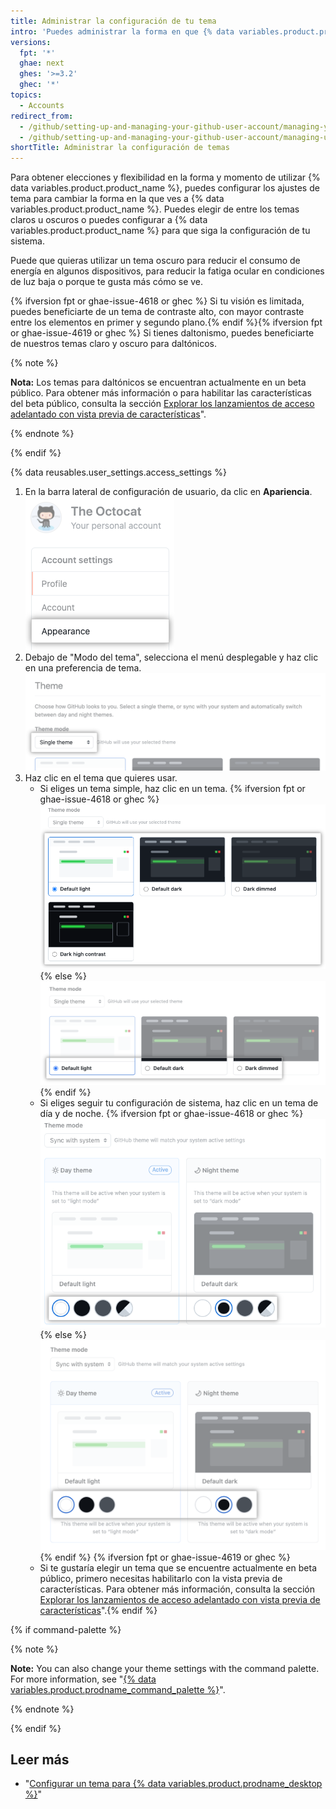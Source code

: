 ```yaml
---
title: Administrar la configuración de tu tema
intro: 'Puedes administrar la forma en que {% data variables.product.product_name %} te ve si configuras las preferencias de tema que ya sea siguen la configuración de tu sistema o siempre utilzian un modo claro u oscuro.'
versions:
  fpt: '*'
  ghae: next
  ghes: '>=3.2'
  ghec: '*'
topics:
  - Accounts
redirect_from:
  - /github/setting-up-and-managing-your-github-user-account/managing-your-theme-settings
  - /github/setting-up-and-managing-your-github-user-account/managing-user-account-settings/managing-your-theme-settings
shortTitle: Administrar la configuración de temas
---
```


Para obtener elecciones y flexibilidad en la forma y momento de utilizar {% data variables.product.product_name %}, puedes configurar los ajustes de tema para cambiar la forma en la que ves a {% data variables.product.product_name %}. Puedes elegir de entre los temas claros u oscuros o puedes configurar a {% data variables.product.product_name %} para que siga la configuración de tu sistema.

Puede que quieras utilizar un tema oscuro para reducir el consumo de energía en algunos dispositivos, para reducir la fatiga ocular en condiciones de luz baja o porque te gusta más cómo se ve.

{% ifversion fpt or ghae-issue-4618 or ghec %} Si tu visión es limitada, puedes beneficiarte de un tema de contraste alto, con mayor contraste entre los elementos en primer y segundo plano.{% endif %}{% ifversion fpt or ghae-issue-4619 or ghec %} Si tienes daltonismo, puedes beneficiarte de nuestros temas claro y oscuro para daltónicos.

{% note %}

**Nota:** Los temas para daltónicos se encuentran actualmente en un beta público. Para obtener más información o para habilitar las características del beta público, consulta la sección [Explorar los lanzamientos de acceso adelantado con vista previa de características](/get-started/using-github/exploring-early-access-releases-with-feature-preview)".

{% endnote %}

{% endif %}

{% data reusables.user_settings.access_settings %}
1. En la barra lateral de configuración de usuario, da clic en **Apariencia**. ![Pestaña de "Apariencia" en la barra lateral de configuración de usuario](/assets/images/help/settings/appearance-tab.png)
2. Debajo de "Modo del tema", selecciona el menú desplegable y haz clic en una preferencia de tema. ![Menú desplegable debajo de "Modo del tema" para la selección de las preferencias del tema](/assets/images/help/settings/theme-mode-drop-down-menu.png)
3. Haz clic en el tema que quieres usar.
    - Si eliges un tema simple, haz clic en un tema.
      {% ifversion fpt or ghae-issue-4618 or ghec %}![Radio buttons for the choice of a single theme](/assets/images/help/settings/theme-choose-a-single-theme-highcontrast.png){% else %}![Radio buttons for the choice of a single theme](/assets/images/help/settings/theme-choose-a-single-theme.png){% endif %}
    - Si eliges seguir tu configuración de sistema, haz clic en un tema de día y de noche.
      {% ifversion fpt or ghae-issue-4618 or ghec %}![Buttons for the choice of a theme to sync with the system setting](/assets/images/help/settings/theme-choose-a-day-and-night-theme-to-sync-highcontrast.png){% else %}![Buttons for the choice of a theme to sync with the system setting](/assets/images/help/settings/theme-choose-a-day-and-night-theme-to-sync.png){% endif %}
    {% ifversion fpt or ghae-issue-4619 or ghec %}
    - Si te gustaría elegir un tema que se encuentre actualmente en beta público, primero necesitas habilitarlo con la vista previa de características. Para obtener más información, consulta la sección [Explorar los lanzamientos de acceso adelantado con vista previa de características](/get-started/using-github/exploring-early-access-releases-with-feature-preview)".{% endif %}

{% if command-palette %}

{% note %}

**Note:** You can also change your theme settings with the command palette. For more information, see "[{% data variables.product.prodname_command_palette %}](/get-started/using-github/github-command-palette)".

{% endnote %}

{% endif %}

## Leer más

- "[Configurar un tema para {% data variables.product.prodname_desktop %}](/desktop/installing-and-configuring-github-desktop/setting-a-theme-for-github-desktop)"
